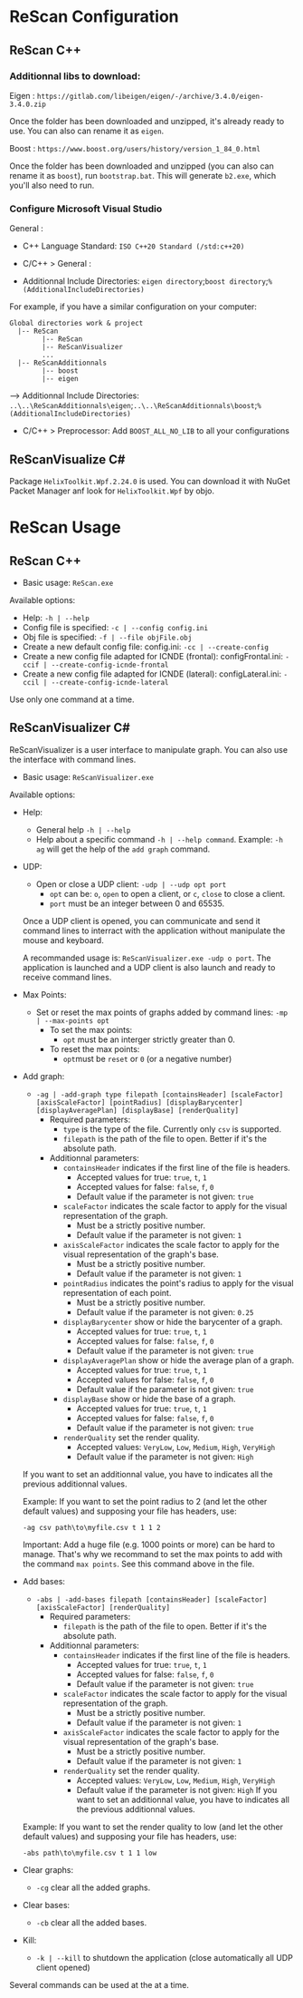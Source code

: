 # ReScan Configuration

## ReScan C++


### Additionnal libs to download:

Eigen : `https://gitlab.com/libeigen/eigen/-/archive/3.4.0/eigen-3.4.0.zip`

Once the folder has been downloaded and unzipped, it's already ready to use. You can also can rename it as `eigen`.

Boost : `https://www.boost.org/users/history/version_1_84_0.html`

Once the folder has been downloaded and unzipped (you can also can rename it as `boost`), run `bootstrap.bat`. This will generate `b2.exe`, which you'll also need to run.


### Configure Microsoft Visual Studio

General :

- C++ Language Standard: `ISO C++20 Standard (/std:c++20)`

- C/C++ > General :

- Additionnal Include Directories: `eigen directory`;`boost directory`;`%(AdditionalIncludeDirectories)`

For example, if you have a similar configuration on your computer:
```
Global directories work & project
  |-- ReScan
        |-- ReScan
        |-- ReScanVisualizer
        ...
  |-- ReScanAdditionnals
        |-- boost
        |-- eigen
```

--> Additionnal Include Directories: `..\..\ReScanAdditionnals\eigen`;`..\..\ReScanAdditionnals\boost`;`%(AdditionalIncludeDirectories)`

- C/C++ > Preprocessor: Add `BOOST_ALL_NO_LIB` to all your configurations

## ReScanVisualize C#

Package `HelixToolkit.Wpf.2.24.0` is used. You can download it with NuGet Packet Manager anf look for `HelixToolkit.Wpf` by objo.

# ReScan Usage

## ReScan C++

- Basic usage: `ReScan.exe`

Available options:

- Help: `-h | --help`
- Config file is specified: `-c | --config config.ini`
- Obj file is specified: `-f | --file objFile.obj`
- Create a new default config file: config.ini: `-cc | --create-config`
- Create a new config file adapted for ICNDE (frontal): configFrontal.ini: `-ccif | --create-config-icnde-frontal`
- Create a new config file adapted for ICNDE (lateral): configLateral.ini: `-ccil | --create-config-icnde-lateral`

Use only one command at a time.

## ReScanVisualizer C#

ReScanVisualizer is a user interface to manipulate graph. You can also use the interface with command lines.

- Basic usage: `ReScanVisualizer.exe`

Available options:

- Help:
  - General help `-h | --help`
  - Help about a specific command `-h | --help command`. Example: `-h ag` will get the help of the `add graph` command.
- UDP:
  - Open or close a UDP client: `-udp | --udp opt port`
    - `opt` can be: `o`, `open` to open a client, or `c`, `close` to close a client.
    - `port` must be an integer between 0 and 65535.
     
  Once a UDP client is opened, you can communicate and send it command lines to interract with the application without manipulate the mouse and keyboard.

  A recommanded usage is: `ReScanVisualizer.exe -udp o port`. The application is launched and a UDP client is also launch and ready to receive command lines.
- Max Points:
  - Set or reset the max points of graphs added by command lines: `-mp | --max-points opt`
    - To set the max points:
      - `opt` must be an interger strictly greater than 0.
    - To reset the max points:
      -  `opt`must be `reset` or `0` (or a negative number)
- Add graph:
  - `-ag | -add-graph type filepath [containsHeader] [scaleFactor] [axisScaleFactor] [pointRadius] [displayBarycenter] [displayAveragePlan] [displayBase] [renderQuality]`
    - Required parameters:
      - `type` is the type of the file. Currently only `csv` is supported.
      - `filepath` is the path of the file to open. Better if it's the absolute path.
    - Additionnal parameters:
      - `containsHeader` indicates if the first line of the file is headers.
        - Accepted values for true: `true`, `t`, `1`
        - Accepted values for false: `false`, `f`, `0`
        - Default value if the parameter is not given: `true`
      - `scaleFactor` indicates the scale factor to apply for the visual representation of the graph.
        - Must be a strictly positive number.
        - Default value if the parameter is not given: `1`
      - `axisScaleFactor` indicates the scale factor to apply for the visual representation of the graph's base.
        - Must be a strictly positive number.
        - Default value if the parameter is not given: `1`
      - `pointRadius` indicates the point's radius to apply for the visual representation of each point.
        - Must be a strictly positive number.
        - Default value if the parameter is not given: `0.25`
      - `displayBarycenter` show or hide the barycenter of a graph.
        - Accepted values for true: `true`, `t`, `1`
        - Accepted values for false: `false`, `f`, `0`
        - Default value if the parameter is not given: `true`
      - `displayAveragePlan` show or hide the average plan of a graph.
        - Accepted values for true: `true`, `t`, `1`
        - Accepted values for false: `false`, `f`, `0`
        - Default value if the parameter is not given: `true`
      - `displayBase` show or hide the base of a graph.
        - Accepted values for true: `true`, `t`, `1`
        - Accepted values for false: `false`, `f`, `0`
        - Default value if the parameter is not given: `true`
      - `renderQuality` set the render quality.
        - Accepted values: `VeryLow`, `Low`, `Medium`, `High`, `VeryHigh`
        - Default value if the parameter is not given: `High`

  If you want to set an additionnal value, you have to indicates all the previous additionnal values.

  Example: If you want to set the point radius to 2 (and let the other default values) and supposing your file has headers, use:

  `-ag csv path\to\myfile.csv t 1 1 2`

  Important: Add a huge file (e.g. 1000 points or more) can be hard to manage. That's why we recommand to set the max points to add with the command `max points`. See this command above in the file.
  
- Add bases:
  - `-abs | -add-bases filepath [containsHeader] [scaleFactor] [axisScaleFactor] [renderQuality]`
    - Required parameters:
      - `filepath` is the path of the file to open. Better if it's the absolute path.
    - Additionnal parameters:
      - `containsHeader` indicates if the first line of the file is headers.
        - Accepted values for true: `true`, `t`, `1`
        - Accepted values for false: `false`, `f`, `0`
        - Default value if the parameter is not given: `true`
      - `scaleFactor` indicates the scale factor to apply for the visual representation of the graph.
        - Must be a strictly positive number.
        - Default value if the parameter is not given: `1`
      - `axisScaleFactor` indicates the scale factor to apply for the visual representation of the graph's base.
        - Must be a strictly positive number.
        - Default value if the parameter is not given: `1`
      - `renderQuality` set the render quality.
        - Accepted values: `VeryLow`, `Low`, `Medium`, `High`, `VeryHigh`
        - Default value if the parameter is not given: `High`
  If you want to set an additionnal value, you have to indicates all the previous additionnal values.

  Example: If you want to set the render quality to low (and let the other default values) and supposing your file has headers, use:

  `-abs path\to\myfile.csv t 1 1 low`
- Clear graphs:
  - `-cg` clear all the added graphs. 
- Clear bases:
  - `-cb` clear all the added bases.
- Kill:
  - `-k | --kill` to shutdown the application (close automatically all UDP client opened)

Several commands can be used at the at a time.
